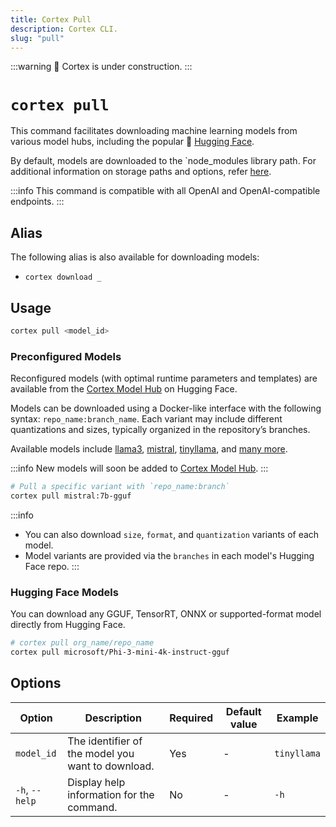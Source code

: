 ```yaml
---
title: Cortex Pull
description: Cortex CLI.
slug: "pull"
---
```


:::warning
🚧 Cortex is under construction.
:::

# `cortex pull`

This command facilitates downloading machine learning models from various model hubs, including the popular 🤗 [Hugging Face](https://huggingface.co/).

By default, models are downloaded to the `node_modules library path. For additional information on storage paths and options, refer [here](/docs/cli).

:::info
This command is compatible with all OpenAI and OpenAI-compatible endpoints.
:::

## Alias

The following alias is also available for downloading models:

- `cortex download _`

## Usage

```bash
cortex pull <model_id>
```

### Preconfigured Models

Reconfigured models (with optimal runtime parameters and templates) are available from the [Cortex Model Hub](https://huggingface.co/cortexso) on Hugging Face.

Models can be downloaded using a Docker-like interface with the following syntax: `repo_name:branch_name`. Each variant may include different quantizations and sizes, typically organized in the repository’s branches.

Available models include [llama3](https://huggingface.co/cortexso/llama3), [mistral](https://huggingface.co/cortexso/mistral), [tinyllama](https://huggingface.co/cortexso/tinyllama), and [many more](https://huggingface.co/janhq).

:::info
New models will soon be added to [Cortex Model Hub](https://huggingface.co/cortexso).
:::

```bash
# Pull a specific variant with `repo_name:branch`
cortex pull mistral:7b-gguf
```
:::info
- You can also download `size`, `format`, and `quantization` variants of each model.
- Model variants are provided via the `branches` in each model's Hugging Face repo.
:::

### Hugging Face Models

You can download any GGUF, TensorRT, ONNX or supported-format model directly from Hugging Face.

```bash
# cortex pull org_name/repo_name
cortex pull microsoft/Phi-3-mini-4k-instruct-gguf
```

## Options

| Option         | Description                                       | Required | Default value | Example     |
| -------------- | ------------------------------------------------- | -------- | ------------- | ----------- |
| `model_id`     | The identifier of the model you want to download. | Yes      | -             | `tinyllama` |
| `-h`, `--help` | Display help information for the command.         | No       | -             | `-h`        |
